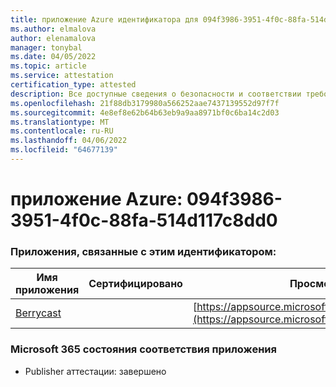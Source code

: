 ```yaml
---
title: приложение Azure идентификатора для 094f3986-3951-4f0c-88fa-514d117c8dd0
ms.author: elmalova
author: elenamalova
manager: tonybal
ms.date: 04/05/2022
ms.topic: article
ms.service: attestation
certification_type: attested
description: Все доступные сведения о безопасности и соответствии требованиям для 094f3986-3951-4f0c-88fa-514d117c8dd0.
ms.openlocfilehash: 21f88db3179980a566252aae7437139552d97f7f
ms.sourcegitcommit: 4e8ef8e62b64b63eb9a9aa8971bf0c6ba14c2d03
ms.translationtype: MT
ms.contentlocale: ru-RU
ms.lasthandoff: 04/06/2022
ms.locfileid: "64677139"
---
```

# <a name="azure-app-id-094f3986-3951-4f0c-88fa-514d117c8dd0"></a>приложение Azure: 094f3986-3951-4f0c-88fa-514d117c8dd0


### <a name="apps-associated-with-this-id"></a>Приложения, связанные с этим идентификатором:
| **Имя приложения** | **Сертифицировано** | **Просмотр в AppSource** |
|--------------|---------------|-----------------------|
| [Berrycast](../forward/WA200002798.md) |  | [https://appsource.microsoft.com/product/office/WA200002798](https://appsource.microsoft.com/product/office/WA200002798) |

### <a name="microsoft-365-app-compliance-status"></a>Microsoft 365 состояния соответствия приложения
- Publisher аттестации: завершено
